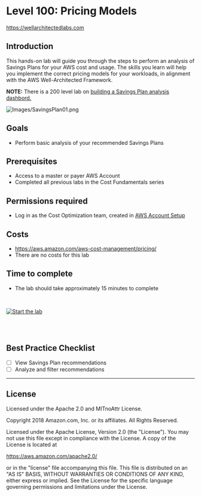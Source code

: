# Level 100: Pricing Models
https://wellarchitectedlabs.com 

## Introduction
 This hands-on lab will guide you through the steps to perform an analysis of Savings Plans for your AWS cost and usage. The skills you learn will help you implement the correct pricing models for your workloads, in alignment with the AWS Well-Architected Framework.
 
**NOTE:** There is a 200 level lab on [building a Savings Plan analysis dashbord.](../../Cost_Effective_Resources/200_Pricing_Model_Analysis/README.md)
 
![Images/SavingsPlan01.png](Images/SavingsPlan01.png)


## Goals
- Perform basic analysis of your recommended Savings Plans


## Prerequisites
- Access to a master or payer AWS Account
- Completed all previous labs in the Cost Fundamentals series

## Permissions required
- Log in as the Cost Optimization team, created in [AWS Account Setup](../100_1_AWS_Account_Setup/README.md)


## Costs
- https://aws.amazon.com/aws-cost-management/pricing/
- There are no costs for this lab


## Time to complete
- The lab should take approximately 15 minutes to complete

<BR>

[![Start the lab](../../../common/images/startthelab.png)](Lab_Guide.md)

<BR>
<BR> 

## Best Practice Checklist 
- [ ] View Savings Plan recommendations
- [ ] Analyze and filter recommendations

***

## License
Licensed under the Apache 2.0 and MITnoAttr License.

Copyright 2018 Amazon.com, Inc. or its affiliates. All Rights Reserved.

Licensed under the Apache License, Version 2.0 (the "License"). You may not use this file except in compliance with the License. A copy of the License is located at

https://aws.amazon.com/apache2.0/

or in the "license" file accompanying this file. This file is distributed on an "AS IS" BASIS, WITHOUT WARRANTIES OR CONDITIONS OF ANY KIND, either express or implied. See the License for the specific language governing permissions and limitations under the License.

